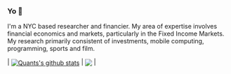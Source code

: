 ### Yo 👋

I'm a NYC based researcher and financier. My area of expertise involves financial economics and markets, particularly in the Fixed Income Markets. My research primarily consistent of investments, mobile computing, programming, sports and film. 

<!-- [![Quants's GitHub stats](https://github-readme-stats.vercel.app/api?username=KidQuant)](https://github.com/KidQuant/github-readme-stats)

[![Top Langs](https://github-readme-stats.vercel.app/api/top-langs/?username=KidQuant)](https://github.com/KidQuant/github-readme-stats) -->

| <a href="https://github.com/KidQuant/github-readme-stats"><img align="center" src="https://github-readme-stats.vercel.app/api?username=KidQuant&show_icons=true&include_all_commits=true&theme=buefy&hide_border=true" alt="Quants's github stats" /></a> | <a href="https://github.com/KidQuant/github-readme-stats"><img align="center" src="https://github-readme-stats.vercel.app/api/top-langs/?username=KidQuant&layout=compact&theme=buefy&hide_border=true" /></a> |
<!--
**KidQuant/KidQuant** is a ✨ _special_ ✨ repository because its `README.md` (this file) appears on your GitHub profile.

Here are some ideas to get you started:

- 🔭 I’m currently working on ...
- 🌱 I’m currently learning ...
- 👯 I’m looking to collaborate on ...
- 🤔 I’m looking for help with ...
- 💬 Ask me about ...
- 📫 How to reach me: ...
- 😄 Pronouns: ...
- ⚡ Fun fact: ...
-->
